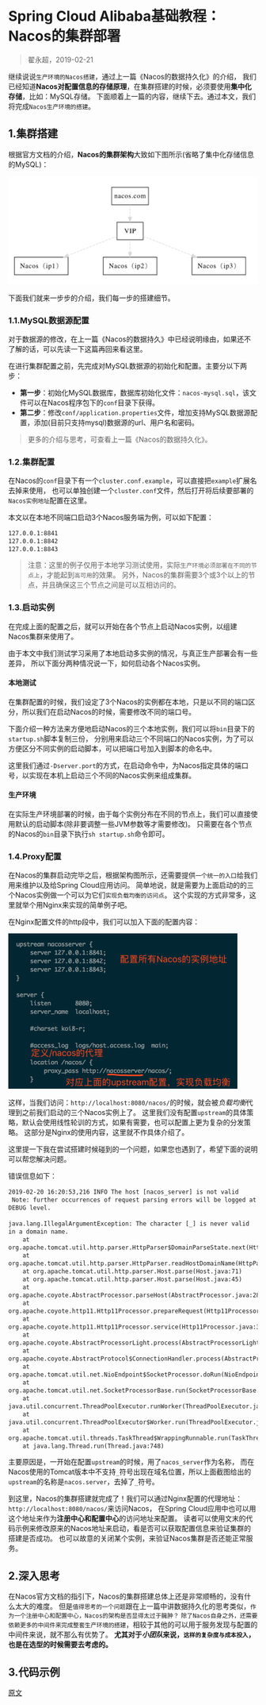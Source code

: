 

Spring Cloud Alibaba基础教程：Nacos的**集群部署**
===========================
> 翟永超，2019-02-21

继续说说`生产环境的Nacos搭建`，通过上一篇《Nacos的数据持久化》的介绍，
我们已经知道**Nacos对配置信息的存储原理**，在集群搭建的时候，必须要使用**集中化存储**，比如：MySQL存储。
下面顺着上一篇的内容，继续下去。通过本文，我们将完成`Nacos生产环境的搭建`。


## 1.集群搭建
根据官方文档的介绍，**Nacos的集群架构**大致如下图所示(省略了集中化存储信息的MySQL)：

![](images/23.5.1.nacos-cluster-architecture.png "Nacos的集群架构")

下面我们就来一步步的介绍，我们每一步的搭建细节。

### 1.1.MySQL数据源配置
对于数据源的修改，在上一篇《Nacos的数据持久》中已经说明缘由，如果还不了解的话，可以先读一下这篇再回来看这里。

在进行集群配置之前，先完成对MySQL数据源的初始化和配置。主要分以下两步：
* **第一步**：初始化MySQL数据库，数据库初始化文件：`nacos-mysql.sql`，该文件可以在Nacos程序包下的`conf`目录下获得。
* **第二步**：修改`conf/application.properties`文件，增加支持MySQL数据源配置，添加(目前只支持mysql)数据源的url、用户名和密码。

> 更多的介绍与思考，可查看上一篇《Nacos的数据持久化》。

### 1.2.集群配置
在Nacos的`conf`目录下有一个`cluster.conf.example`，可以直接把`example`扩展名去掉来使用，
也可以单独创建一个`cluster.conf`文件，然后打开将后续要部署的`Nacos实例地址`配置在这里。

本文以在本地不同端口启动3个Nacos服务端为例，可以如下配置：
```
127.0.0.1:8841
127.0.0.1:8842
127.0.0.1:8843
```

> 注意：这里的例子仅用于本地学习测试使用，实际`生产环境必须部署在不同的节点上`，才能起到`高可用`的效果。
> 另外，Nacos的集群需要3个或3个以上的节点，并且确保这三个节点之间是可以互相访问的。

### 1.3.启动实例
在完成上面的配置之后，就可以开始在各个节点上启动Nacos实例，以组建Nacos集群来使用了。

由于本文中我们测试学习采用了本地启动多实例的情况，与真正生产部署会有一些差异，
所以下面分两种情况说一下，如何启动各个Nacos实例。

#### 本地测试
在集群配置的时候，我们设定了3个Nacos的实例都在本地，只是以不同的端口区分，所以我们在启动Nacos的时候，需要修改不同的端口号。

下面介绍一种方法来方便地启动Nacos的三个本地实例，我们可以将`bin`目录下的`startup.sh`脚本复制三份，
分别用来启动三个不同端口的Nacos实例，为了可以方便区分不同实例的启动脚本，可以把端口号加入到脚本的命名中。

这里我们通过`-Dserver.port`的方式，在启动命令中，为Nacos指定具体的端口号，以实现在本机上启动三个不同的Nacos实例来组成集群。

#### 生产环境
在实际生产环境部署的时候，由于每个实例分布在不同的节点上，我们可以直接使用默认的启动脚本(除非要调整一些JVM参数等才需要修改)。
只需要在各个节点的Nacos的`bin`目录下执行`sh startup.sh`命令即可。

### 1.4.Proxy配置
在Nacos的集群启动完毕之后，根据架构图所示，还需要提供`一个统一的入口`给我们用来维护以及给Spring Cloud应用访问。
简单地说，就是需要为上面启动的的三个Nacos实例做一个可以为它们`实现负载均衡的访问点`。
这个实现的方式非常多，这里就举个用Nginx来实现的简单例子吧。

在Nginx配置文件的http段中，我们可以加入下面的配置内容：

![](images/23.5.1.nacos-server-ips.png)

这样，当我们访问：`http://localhost:8080/nacos/`的时候，就会被*负载均衡*代理到之前我们启动的三个Nacos实例上了。
这里我们没有配置`upstream`的具体策略，默认会使用线性轮训的方式，如果有需要，也可以配置上更为复杂的分发策略。
这部分是Nginx的使用内容，这里就不作具体介绍了。

这里提一下我在尝试搭建时候碰到的一个问题，如果您也遇到了，希望下面的说明可以帮您解决问题。

错误信息如下：
```
2019-02-20 16:20:53,216 INFO The host [nacos_server] is not valid
 Note: further occurrences of request parsing errors will be logged at DEBUG level.

java.lang.IllegalArgumentException: The character [_] is never valid in a domain name.
	at org.apache.tomcat.util.http.parser.HttpParser$DomainParseState.next(HttpParser.java:926)
	at org.apache.tomcat.util.http.parser.HttpParser.readHostDomainName(HttpParser.java:822)
	at org.apache.tomcat.util.http.parser.Host.parse(Host.java:71)
	at org.apache.tomcat.util.http.parser.Host.parse(Host.java:45)
	at org.apache.coyote.AbstractProcessor.parseHost(AbstractProcessor.java:288)
	at org.apache.coyote.http11.Http11Processor.prepareRequest(Http11Processor.java:809)
	at org.apache.coyote.http11.Http11Processor.service(Http11Processor.java:384)
	at org.apache.coyote.AbstractProcessorLight.process(AbstractProcessorLight.java:66)
	at org.apache.coyote.AbstractProtocol$ConnectionHandler.process(AbstractProtocol.java:791)
	at org.apache.tomcat.util.net.NioEndpoint$SocketProcessor.doRun(NioEndpoint.java:1417)
	at org.apache.tomcat.util.net.SocketProcessorBase.run(SocketProcessorBase.java:49)
	at java.util.concurrent.ThreadPoolExecutor.runWorker(ThreadPoolExecutor.java:1149)
	at java.util.concurrent.ThreadPoolExecutor$Worker.run(ThreadPoolExecutor.java:624)
	at org.apache.tomcat.util.threads.TaskThread$WrappingRunnable.run(TaskThread.java:61)
	at java.lang.Thread.run(Thread.java:748)
```
主要原因是，一开始在配置`upstream`的时候，用了`nacos_server`作为名称，
而在Nacos使用的Tomcat版本中不支持`_`符号出现在域名位置，所以上面截图给出的`upstream`的名称是`nacos.server`，去掉了`_`符号。

到这里，Nacos的集群搭建就完成了！我们可以通过Nginx配置的代理地址：`http://localhost:8080/nacos/`来访问Nacos，
在Spring Cloud应用中也可以用这个地址来作为**注册中心和配置中心**的访问地址来配置。
读者可以使用文末的代码示例来修改原来的Nacos地址来启动，看是否可以获取配置信息来验证集群的搭建是否成功。
也可以故意的关闭某个实例，来验证Nacos集群是否还能正常服务。


## 2.深入思考
在Nacos官方文档的指引下，Nacos的集群搭建总体上还是非常顺畅的，没有什么太大的难度。
但是`值得思考的一个问题`跟在上一篇中讲数据持久化的思考类似，`作为一个注册中心和配置中心，Nacos的架构是否显得太过于臃肿？`
`除了Nacos自身之外，还需要依赖更多的中间件来完成整套生产环境的搭建`，相较于其他的可以用于服务发现与配置的中间件来说，就不那么有优势了。
**尤其对于*小团队*来说，`这样的复杂度与成本投入`，也是在选型的时候需要去考虑的。**


## 3.代码示例


[原文](http://blog.didispace.com/spring-cloud-alibaba-5/)

